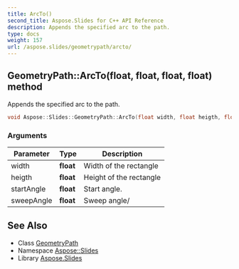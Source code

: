 ```yaml
---
title: ArcTo()
second_title: Aspose.Slides for C++ API Reference
description: Appends the specified arc to the path.
type: docs
weight: 157
url: /aspose.slides/geometrypath/arcto/
---
```

## GeometryPath::ArcTo(float, float, float, float) method


Appends the specified arc to the path.

```cpp
void Aspose::Slides::GeometryPath::ArcTo(float width, float heigth, float startAngle, float sweepAngle) override
```


### Arguments

| Parameter | Type | Description |
| --- | --- | --- |
| width | **float** | Width of the rectangle |
| heigth | **float** | Height of the rectangle |
| startAngle | **float** | Start angle. |
| sweepAngle | **float** | Sweep angle/ |

## See Also

* Class [GeometryPath](../)
* Namespace [Aspose::Slides](../../)
* Library [Aspose.Slides](../../../)